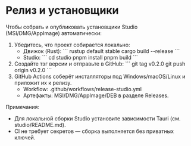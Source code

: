 # Релиз и установщики

Чтобы собрать и опубликовать установщики Studio (MSI/DMG/AppImage) автоматически:

1. Убедитесь, что проект собирается локально:
   - Движок (Rust):
     \`\`\`
     rustup default stable
     cargo build --release
     \`\`\`
   - Studio:
     \`\`\`
     cd studio
     pnpm install
     pnpm build
     \`\`\`
2. Создайте тэг версии и отправьте в GitHub:
   \`\`\`
   git tag v0.2.0
   git push origin v0.2.0
   \`\`\`
3. GitHub Actions соберёт инсталляторы под Windows/macOS/Linux и приложит их к релизу.
   - Workflow: .github/workflows/release-studio.yml
   - Артефакты: MSI/DMG/AppImage/DEB в разделе Releases.

Примечания:
- Для локальной сборки Studio установите зависимости Tauri (см. studio/README.md).
- CI не требует секретов — сборка выполняется без приватных ключей.
